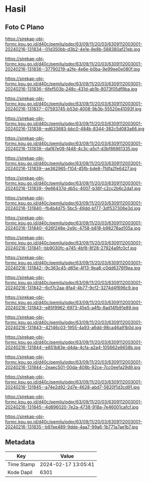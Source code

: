 # Hasil

## Foto C Plano

https://sirekap-obj-formc.kpu.go.id/d40c/pemilu/pdpr/63/09/11/20/03/6309112003001-20240216-131834--01d350bb-d3b2-4e1e-8e8b-588380af21eb.jpg

https://sirekap-obj-formc.kpu.go.id/d40c/pemilu/pdpr/63/09/11/20/03/6309112003001-20240216-131836--37790219-a2fe-4e6e-b0ba-9e99ee0e080f.jpg

https://sirekap-obj-formc.kpu.go.id/d40c/pemilu/pdpr/63/09/11/20/03/6309112003001-20240216-131836--6fef503b-248c-431d-ab1b-8073f05df9ba.jpg

https://sirekap-obj-formc.kpu.go.id/d40c/pemilu/pdpr/63/09/11/20/03/6309112003001-20240216-131837--07593745-b53d-4008-9b3b-55520e41093f.jpg

https://sirekap-obj-formc.kpu.go.id/d40c/pemilu/pdpr/63/09/11/20/03/6309112003001-20240216-131838--ed633683-bbc0-484b-8344-382c5d083a66.jpg

https://sirekap-obj-formc.kpu.go.id/d40c/pemilu/pdpr/63/09/11/20/03/6309112003001-20240216-131838--daf87e09-f448-4c3c-a5cf-d3bf86861335.jpg

https://sirekap-obj-formc.kpu.go.id/d40c/pemilu/pdpr/63/09/11/20/03/6309112003001-20240216-131839--ae362965-f104-45fb-bde8-7fdfa2fe6427.jpg

https://sirekap-obj-formc.kpu.go.id/d40c/pemilu/pdpr/63/09/11/20/03/6309112003001-20240216-131839--9e66437d-db5c-4007-b36f-c2cc2b6c2da1.jpg

https://sirekap-obj-formc.kpu.go.id/d40c/pemilu/pdpr/63/09/11/20/03/6309112003001-20240216-131840--fb4b4d75-5bc5-49dd-bf77-3df537306e3d.jpg

https://sirekap-obj-formc.kpu.go.id/d40c/pemilu/pdpr/63/09/11/20/03/6309112003001-20240216-131840--626f248e-2e9c-4758-b818-b98278ad105a.jpg

https://sirekap-obj-formc.kpu.go.id/d40c/pemilu/pdpr/63/09/11/20/03/6309112003001-20240216-131841--bb9030fc-a745-4bf8-8f28-27924a9fc0cf.jpg

https://sirekap-obj-formc.kpu.go.id/d40c/pemilu/pdpr/63/09/11/20/03/6309112003001-20240216-131842--9c363c45-d65e-4f13-9ea8-c0dd6376f9ea.jpg

https://sirekap-obj-formc.kpu.go.id/d40c/pemilu/pdpr/63/09/11/20/03/6309112003001-20240216-131842--6cf7c2aa-8fa4-4b77-9cf2-3274d4f696c9.jpg

https://sirekap-obj-formc.kpu.go.id/d40c/pemilu/pdpr/63/09/11/20/03/6309112003001-20240216-131843--e85f9962-6973-45e5-a4fb-8ad14fb91e89.jpg

https://sirekap-obj-formc.kpu.go.id/d40c/pemilu/pdpr/63/09/11/20/03/6309112003001-20240216-131843--42146c03-1955-4a93-a6dd-98ca46a91b0d.jpg

https://sirekap-obj-formc.kpu.go.id/d40c/pemilu/pdpr/63/09/11/20/03/6309112003001-20240216-131844--e851b83e-d4da-4cfa-a2a4-105662e8658b.jpg

https://sirekap-obj-formc.kpu.go.id/d40c/pemilu/pdpr/63/09/11/20/03/6309112003001-20240216-131844--2eaec501-00da-408b-92ce-7cc0eefa29d9.jpg

https://sirekap-obj-formc.kpu.go.id/d40c/pemilu/pdpr/63/09/11/20/03/6309112003001-20240216-131845--a74e2d92-2d7e-4628-abd7-5820f1d3cd91.jpg

https://sirekap-obj-formc.kpu.go.id/d40c/pemilu/pdpr/63/09/11/20/03/6309112003001-20240216-131845--4d896020-7e2a-4738-918a-7e46001cafcf.jpg

https://sirekap-obj-formc.kpu.go.id/d40c/pemilu/pdpr/63/09/11/20/03/6309112003001-20240216-131835--b97ee489-9dde-4aa7-99a6-1b771a7ae1b7.jpg


## Metadata

| Key        | Value               |
| ---------- | ------------------- |
| Time Stamp | 2024-02-17 13:05:41 |
| Kode Dapil | 6301                |



